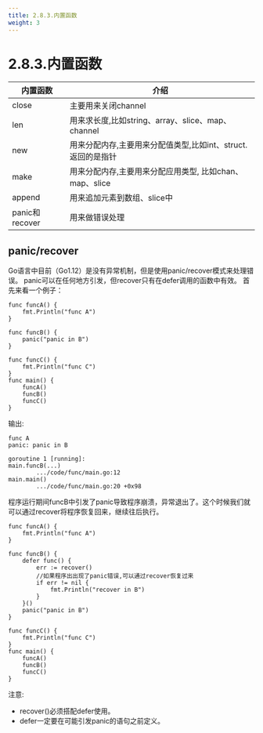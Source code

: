 ```yaml
---
title: 2.8.3.内置函数
weight: 3
---
```

# 2.8.3.内置函数
|  内置函数   | 介绍  |
|  ----  | ----  |
| close  |主要用来关闭channel |
| len  |用来求长度,比如string、array、slice、map、channel|
| new  |用来分配内存,主要用来分配值类型,比如int、struct. 返回的是指针|
| make  |用来分配内存,主要用来分配应用类型, 比如chan、map、slice|
| append  |用来追加元素到数组、slice中 |
| panic和recover  |用来做错误处理 |

## panic/recover
Go语言中目前（Go1.12）是没有异常机制，但是使用panic/recover模式来处理错误。 panic可以在任何地方引发，但recover只有在defer调用的函数中有效。 首先来看一个例子：

```aidl
func funcA() {
	fmt.Println("func A")
}

func funcB() {
	panic("panic in B")
}

func funcC() {
	fmt.Println("func C")
}
func main() {
	funcA()
	funcB()
	funcC()
}

```
输出:   
```aidl
func A
panic: panic in B

goroutine 1 [running]:
main.funcB(...)
        .../code/func/main.go:12
main.main()
        .../code/func/main.go:20 +0x98

```

程序运行期间funcB中引发了panic导致程序崩溃，异常退出了。这个时候我们就可以通过recover将程序恢复回来，继续往后执行。

```aidl
func funcA() {
	fmt.Println("func A")
}

func funcB() {
	defer func() {
		err := recover()
		//如果程序出出现了panic错误,可以通过recover恢复过来
		if err != nil {
			fmt.Println("recover in B")
		}
	}()
	panic("panic in B")
}

func funcC() {
	fmt.Println("func C")
}
func main() {
	funcA()
	funcB()
	funcC()
}
```
注意:   
* recover()必须搭配defer使用。
* defer一定要在可能引发panic的语句之前定义。
